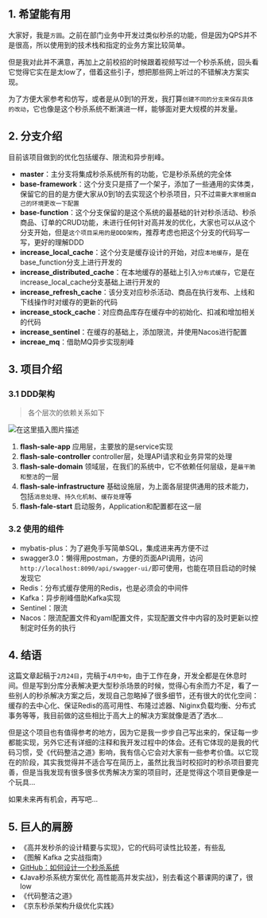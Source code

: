 ## 1. 希望能有用
大家好，我是`方圆`。之前在部门业务中开发过类似秒杀的功能，但是因为QPS并不是很高，所以使用到的技术栈和指定的业务方案比较简单。

但是我对此并不满意，再加上之前校招的时候跟着视频写过一个秒杀系统，回头看它觉得它实在是太low了，借着这些引子，想把那些网上听过的不错解决方案实现。

为了方便大家参考和仿写，或者是从0到1的开发，我打算`创建不同的分支来保存具体的改动`，它也像是这个秒杀系统不断演进一样，能够面对更大规模的并发量。

## 2. 分支介绍
目前该项目做到的优化包括缓存、限流和异步削峰。

- **master**：主分支将集成秒杀系统所有的功能，它是秒杀系统的完全体
- **base-framework**：这个分支只是搭了一个架子，添加了一些通用的实体类，保留它的目的是方便大家从0到1的去实现这个秒杀项目，只不过`需要大家根据自己的环境更改一下配置`
- **base-function**：这个分支保留的是这个系统的最基础的针对秒杀活动、秒杀商品、订单的CRUD功能，未进行任何针对高并发的优化，大家也可以从这个分支开始，但是`这个项目采用的是DDD架构`，推荐考虑也把这个分支的代码写一写，更好的理解DDD
- **increase_local_cache**：这个分支是缓存设计的开始，对应`本地缓存`，是在base_function分支上进行开发的
- **increase_distributed_cache**：在本地缓存的基础上引入`分布式缓存`，它是在increase_local_cache分支基础上进行开发的
- **increase_refresh_cache**：该分支对应秒杀活动、商品在执行发布、上线和下线操作时对缓存的更新的代码
- **increase_stock_cache**：对应商品库存在缓存中的初始化、扣减和增加相关的代码
- **increase_sentinel**：在缓存的基础上，添加限流，并使用Nacos进行配置
- **increae_mq**：借助MQ异步实现削峰

## 3. 项目介绍
### 3.1 DDD架构
> 各个层次的依赖关系如下

![在这里插入图片描述](https://img-blog.csdnimg.cn/b1131e1138624851b90709a6dc4fd9c2.png)

1. **flash-sale-app** 应用层，主要放的是service实现
2. **flash-sale-controller** controller层，处理API请求和业务异常的处理
3. **flash-sale-domain** 领域层，在我们的系统中，它不依赖任何层级，是`最干脆和整洁`的一层
4. **flash-sale-infrastructure** 基础设施层，为上面各层提供通用的技术能力，包括`消息处理`、`持久化机制`、`缓存处理`等
5. **flash-fale-start** 启动服务，Application和配置都在这一层


### 3.2 使用的组件
- mybatis-plus：为了避免手写简单SQL，集成进来再方便不过
- swagger3.0：懒得用postman，方便的页面API调用，访问`http://localhost:8090/api/swagger-ui/`即可使用，也能在项目启动的时候发现它
- Redis：分布式缓存使用的Redis，也是必须会的中间件
- Kafka：异步削峰借助Kafka实现
- Sentinel：限流
- Nacos：限流配置文件和yaml配置文件，实现配置文件中内容的及时更新以控制定时任务的执行


## 4. 结语
这篇文章起稿于`2月24日`，完稿于`4月中旬`，由于工作在身，开发全都是在休息时间。但是写到分库分表解决更大型秒杀场景的时候，觉得心有余而力不足，看了一些别人的秒杀解决方案之后，发现自己忽略掉了很多细节，还有很大的优化空间：缓存的去中心化、保证Redis的高可用性、布隆过滤器、Niginx负载均衡、分布式事务等等，我目前做的这些相比于高大上的解决方案就像是洒了洒水...

但是这个项目也有值得参考的地方，因为它是我一步步自己写出来的，保证每一步都能实现，另外它还有详细的注释和我开发过程中的体会。还有它体现的是我的代码习惯，受《代码整洁之道》影响，我有信心它会对大家有一些参考价值。以它现在的阶段，其实我觉得并不适合写在简历上，虽然比我当时校招时的秒杀项目要完善，但是当我发现有很多很多优秀解决方案的项目时，还是觉得这个项目更像是一个玩具...

如果未来再有机会，再写吧...

## 5. 巨人的肩膀

- 《高并发秒杀的设计精要与实现》，它的代码可读性比较差，有些乱
- 《图解 Kafka 之实战指南》
- [GitHub：如何设计一个秒杀系统](https://github.com/yunfeiyanggzq/miaosha)
- 《Java秒杀系统方案优化 高性能高并发实战》，别去看这个慕课网的课了，很low
- 《代码整洁之道》
- 《京东秒杀架构升级优化实践》
